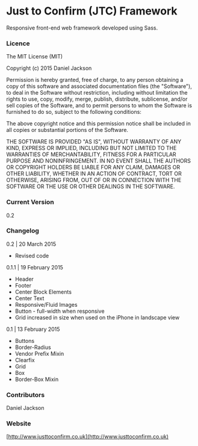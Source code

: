 # Just to Confirm (JTC) Framework

Responsive front-end web framework developed using Sass.

### Licence

The MIT License (MIT)

Copyright (c) 2015 Daniel Jackson

Permission is hereby granted, free of charge, to any person obtaining a copy
of this software and associated documentation files (the "Software"), to deal
in the Software without restriction, including without limitation the rights
to use, copy, modify, merge, publish, distribute, sublicense, and/or sell
copies of the Software, and to permit persons to whom the Software is
furnished to do so, subject to the following conditions:

The above copyright notice and this permission notice shall be included in
all copies or substantial portions of the Software.

THE SOFTWARE IS PROVIDED "AS IS", WITHOUT WARRANTY OF ANY KIND, EXPRESS OR
IMPLIED, INCLUDING BUT NOT LIMITED TO THE WARRANTIES OF MERCHANTABILITY,
FITNESS FOR A PARTICULAR PURPOSE AND NONINFRINGEMENT. IN NO EVENT SHALL THE
AUTHORS OR COPYRIGHT HOLDERS BE LIABLE FOR ANY CLAIM, DAMAGES OR OTHER
LIABILITY, WHETHER IN AN ACTION OF CONTRACT, TORT OR OTHERWISE, ARISING FROM,
OUT OF OR IN CONNECTION WITH THE SOFTWARE OR THE USE OR OTHER DEALINGS IN
THE SOFTWARE.

### Current Version

0.2

### Changelog

0.2  | 20 March 2015

- Revised code

0.1.1 | 19 February 2015

- Header
- Footer
- Center Block Elements
- Center Text
- Responsive/Fluid Images
- Button - full-width when responsive
- Grid increased in size when used on the iPhone in landscape view

0.1 | 13 February 2015

- Buttons
- Border-Radius
- Vendor Prefix Mixin
- Clearfix
- Grid
- Box
- Border-Box Mixin

### Contributors

Daniel Jackson

### Website

[http://www.justtoconfirm.co.uk](http://www.justtoconfirm.co.uk)